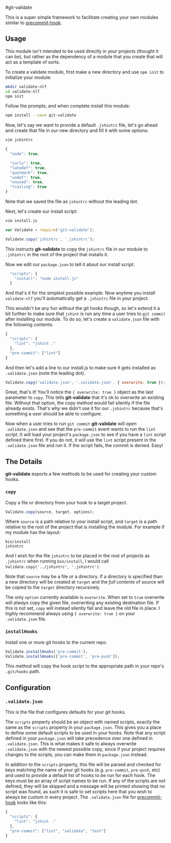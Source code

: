 #git-validate

This is a super simple framework to facilitate creating your own modules similar to [precommit-hook](https://github.com/nlf/precommit-hook).

## Usage

This module isn't intended to be used directly in your projects (thought it can be), but rather as the dependency of a module that you create that will act as a template of sorts.

To create a validate module, first make a new directory and use `npm init` to initialize your module:

```bash
mkdir validate-nlf
cd validate-nlf
npm init
```

Follow the prompts, and when complete install this module:

```bash
npm install --save git-validate
```

Now, let's say we want to provide a default `.jshintrc` file, let's go ahead and create that file in our new directory and fill it with some options:

```bash
vim jshintrc
```

```javascript
{
  "node": true,

  "curly": true,
  "latedef": true,
  "quotmark": true,
  "undef": true,
  "unused": true,
  "trailing": true
}
```

Note that we saved the file as `jshintrc` without the leading dot.

Next, let's create our install script:

```bash
vim install.js
```

```javascript
var Validate = require('git-validate');

Validate.copy('jshintrc', '.jshintrc');
```

This instructs **git-validate** to copy the `jshintrc` file in our module to `.jshintrc` in the root of the project that installs it.

Now we edit our `package.json` to tell it about our install script:

```javascript
  "scripts": {
    "install": "node install.js"
  }
```

And that's it for the simplest possible example. Now anytime you install `validate-nlf` you'll automatically get a `.jshintrc` file in your project.

This wouldn't be any fun without the git hooks though, so let's extend it a bit further to make sure that `jshint` is run any time a user tries to `git commit` after installing our module. To do so, let's create a `validate.json` file with the following contents:

```javascript
{
  "scripts": {
    "lint": "jshint ."
  },
  "pre-commit": ["lint"]
}
```

And then let's add a line to our install.js to make sure it gets installed as `.validate.json` (note the leading dot).

```javascript
Validate.copy('validate.json', '.validate.json', { overwrite: true });
```

Great, that's it! You'll notice the `{ overwrite: true }` object as the last parameter to `copy`. This tells **git-validate** that it's ok to overwrite an existing file. Without that option, the copy method would fail silently if the file already exists. That's why we didn't use it for our `.jshintrc` because that's something a user should be able to configure.

Now when a user tries to run `git commit` **git-validate** will open `.validate.json` and see that the `pre-commit` event wants to run the `lint` script. It will load your project's `package.json` to see if you have a `lint` script defined there first. If you do not, it will use the `lint` script present in the `.validate.json` file and run it. If the script fails, the commit is denied. Easy!


## The Details

**git-validate** exports a few methods to be used for creating your custom hooks.

### `copy`

Copy a file or directory from your hook to a target project.

```javascript
Validate.copy(source, target, options);
```

Where `source` is a path relative to your install script, and `target` is a path relative to the root of the project that is installing the module. For example if my module has the layout:

```
bin/install
jshintrc
```

And I wish for the file `jshintrc` to be placed in the root of projects as `.jshintrc` when running `bin/install`, I would call `Validate.copy('../jshintrc', '.jshintrc')`.

Note that `source` may be a file *or* a directory. If a directory is specified than a new directory will be created at `target` and the *full contents* of source will be copied to the `target` directory recursively.

The only `option` currently available is `overwrite`. When set to `true` overwrite will *always* copy the given file, overwriting any existing destination file. If this is not set, `copy` will instead silently fail and leave the old file in place. I *highly* recommend always using `{ overwrite: true }` on your `.validate.json` file.


### `installHooks`

Install one or more git hooks to the current repo.

```javascript
Validate.installHooks('pre-commit');
Validate.installHooks(['pre-commit', 'pre-push']);
```

This method will copy the hook script to the appropriate path in your repo's `.git/hooks` path.


## Configuration

### `.validate.json`

This is the file that configures defaults for your git hooks.

The `scripts` property should be an object with named scripts, exactly the same as the `scripts` property in your `package.json`. This gives you a place to define some default scripts to be used in your hooks. Note that any script defined in your `package.json` will take precedence over one defined in `.validate.json`. This is what makes it safe to always overwrite `.validate.json` with the newest possible copy, since if your project requires changes to the scripts, you can make them in `package.json` instead.

In addition to the `scripts` property, this file will be parsed and checked for keys matching the name of your git hooks (e.g. `pre-commit`, `pre-push`, etc) and used to provide a default list of hooks to be run for each hook. The keys must be an array of script names to be run. If any of the scripts are not defined, they will be skipped and a message will be printed showing that no script was found, as such it is safe to set scripts here that you wish to always be custom in every project. The `.validate.json` file for [precommit-hook](https://github.com/nlf/precommit-hook) looks like this:


```javascript
{
  "scripts": {
    "lint": "jshint ."
  },
  "pre-commit": ["lint", "validate", "test"]
}
```
